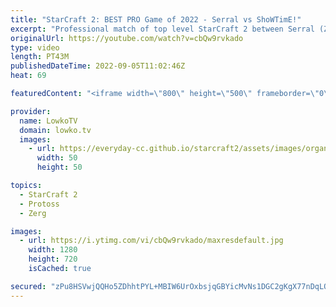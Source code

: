 ```yaml
---
title: "StarCraft 2: BEST PRO Game of 2022 - Serral vs ShoWTimE!"
excerpt: "Professional match of top level StarCraft 2 between Serral (Zerg) and ShoWTimE (Protoss). This is in my opinion the best pro game of SC2 of 2022 so far. Ridiculously close game between two of the best European pro gamers.  Support my work on Patreon: https://www.patreon.com/lowkotv Become a YouTube member:"
originalUrl: https://youtube.com/watch?v=cbQw9rvkado
type: video
length: PT43M
publishedDateTime: 2022-09-05T11:02:46Z
heat: 69

featuredContent: "<iframe width=\"800\" height=\"500\" frameborder=\"0\" src=\"https://www.youtube.com/embed/cbQw9rvkado\" allow=\"accelerometer; autoplay; encrypted-media; gyroscope; picture-in-picture\" allowfullscreen></iframe>"

provider:
  name: LowkoTV
  domain: lowko.tv
  images:
    - url: https://everyday-cc.github.io/starcraft2/assets/images/organizations/lowko.tv-50x50.jpg
      width: 50
      height: 50

topics:
  - StarCraft 2
  - Protoss
  - Zerg

images:
  - url: https://i.ytimg.com/vi/cbQw9rvkado/maxresdefault.jpg
    width: 1280
    height: 720
    isCached: true

secured: "zPu8HSVwjQQHo5ZDhhtPYL+MBIW6UrOxbsjqGBYicMvNs1DGC2gKgX77nDqLQrKoblBGOTx47oX3owlFcFSJwO1PiZak1Vv7ZDgkS5WApCRP/KhLHS5pexllw4UcFqOof+fzqXCmy/3J0xqwB8caPBPv591RGx1DxjxMJodIcZON/TjeM5bQCAy5YZM3r+A3KStmGj+vPucy43gnfA/xBJbXAGk/qYXKaNPFEWmLyw04otDQUjH2w0TIKRksuQiAkRyfalzAgKs9eohhHFns/n7Ij8jbd7f3ggnyhr2t4ENONLl8X1mSZ7D468TIbcvbOr2GbQ90vAOKZmQgr7G8xXgYPhi51FKVUIkMCZ6SefqawcsyQcN2b9ZR/fki+JNwMHT/OkH5FD/Zx9SbfEvOBGBGrZALcwvI7PpeA5VZVT2kknZRFtWh136g1AFvERXp;lg/EFuYsv6bScAtvwdfC/w=="
---
```


